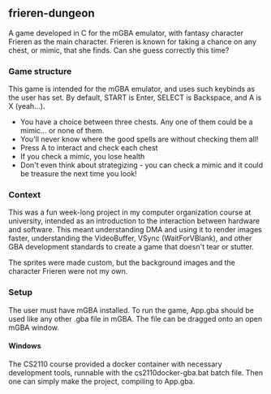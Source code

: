 ## frieren-dungeon

A game developed in C for the mGBA emulator, with fantasy character Frieren as the main character.
Frieren is known for taking a chance on any chest, or mimic, that she finds. Can she guess correctly this time?

### Game structure

This game is intended for the mGBA emulator, and uses such keybinds as the user has set.
By default, START is Enter, SELECT is Backspace, and A is X (yeah...).
+ You have a choice between three chests. Any one of them could be a mimic... or none of them.
+ You'll never know where the good spells are without checking them all!
+ Press A to interact and check each chest
+ If you check a mimic, you lose health
+ Don't even think about strategizing - you can check a mimic and it could be treasure the next time you look!

### Context

This was a fun week-long project in my computer organization course at university, intended as an introduction to
the interaction between hardware and software. This meant understanding DMA and using it to render images faster,
understanding the VideoBuffer, VSync (WaitForVBlank), and other GBA development standards to create a game that
doesn't tear or stutter.

The sprites were made custom, but the background images and the character Frieren were not my own.

### Setup

The user must have mGBA installed.
To run the game, App.gba should be used like any other .gba file in mGBA.
The file can be dragged onto an open mGBA window. 

#### Windows

The CS2110 course provided a docker container with necessary development tools,
runnable with the cs2110docker-gba.bat batch file. Then one can simply make the project,
compiling to App.gba.

